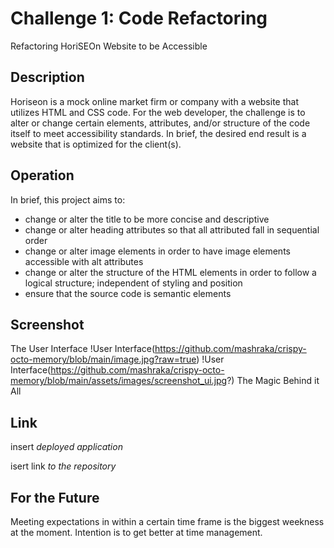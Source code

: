 # Challenge 1: Code Refactoring
Refactoring HoriSEOn Website to be Accessible

## Description 
Horiseon is a mock online market firm or company with a website that utilizes HTML and CSS code. For the web developer, the challenge is to alter or change certain elements, attributes, and/or structure of the code itself to meet accessibility standards. In brief, the desired end result is a website that is optimized for the client(s). 

## Operation
In brief, this project aims to:
- change or alter the title to be more concise and descriptive
- change or alter heading attributes so that all attributed fall in sequential order
- change or alter image elements in order to have image elements accessible with alt attributes
- change or alter the structure of the HTML elements in order to follow a logical structure; independent of styling and position
- ensure that the source code is semantic elements

## Screenshot
The User Interface
!User Interface(https://github.com/mashraka/crispy-octo-memory/blob/main/image.jpg?raw=true)
!User Interface(https://github.com/mashraka/crispy-octo-memory/blob/main/assets/images/screenshot_ui.jpg?)
The Magic Behind it All

## Link
insert *deployed application*

isert link *to the repository*

## For the Future
Meeting expectations in within a certain time frame is the biggest weekness at the moment. Intention is to get better at time management. 
